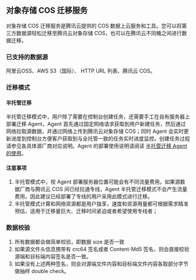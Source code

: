 ## 对象存储 COS 迁移服务

对象存储 COS 迁移服务是腾讯云提供的 COS 数据上云服务和工具。您可以将第三方数据源轻松迁移至腾讯云对象存储 COS，也可以在腾讯云不同桶之间进行数据迁移。

### 已支持的数据源

阿里云OSS、AWS S3（国际）、 HTTP URL  列表、腾讯云 COS。

### 迁移模式

#### 半托管迁移

半托管迁移模式中，用户除了需要在控制台创建任务，还需要手工在自有服务器上部署迁移 Agent，Agent 首先通过固定网络请求获取到用户新建任务，然后通过网络拉取源数据，并通过网络上传到腾讯云对象存储 COS；同时 Agent 会实时更新进度到控制台方便客户获取到与全托管一致的任务实时进度监控。创建任务过程请参见各具体源厂商对应说明。Agent 的部署使用说明请阅读 [半托管迁移 Agent 的使用](https://www.tencentcloud.com/document/product/1036/51593)。

#### 注意事项
1. 半托管模式中，视 Agent 部署服务器位置可能会有不同流量费用。如果源数据厂商与腾讯云 COS 间已经拉通专线，Agent 半托管迁移模式不会产生流量费用，因此建议已经部署了专线的用户采用此模式进行迁移。
2. 半托管模式计算和网络资源都是用户独享，速度和资源用量都可根据需求精准预估，适用于迁移量巨大、迁移时间紧迫或者希望使用专线者；

### 数据校验

1. 所有数据都会做简单校验，即数据 size 是否一致
2. 如果源文件头信息携带有 crc64 签名或者 Content-Md5 签名，则会直接校验源端和目标端内容签名是否一致。
3. 如果没有上述两种签名，则会对源端文件内容和目标端文件内容各取部分字节做抽样 double check。









